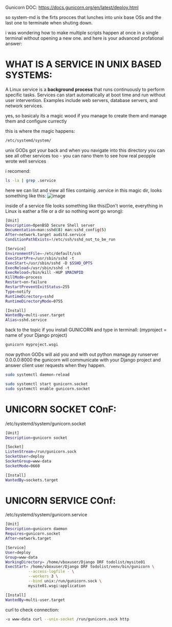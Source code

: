Gunicorn DOC:
https://docs.gunicorn.org/en/latest/deploy.html

so system-md is the firts procces that lunches into unix base OSs and the last one to terminate when shuting down.

i was wondering how to make multiple scripts happen at once in a single terminal without opening a new one. and here is your advanced profational answer:


# WHAT IS A SERVICE IN UNIX BASED SYSTEMS:

A Linux service is a **background process** that runs continuously to perform specific tasks. Services can start automatically at boot time and run without user intervention. Examples include web servers, database servers, and network services.

yes, so basicaly its a magic wood if you manage to create them and manage them and configure currectly

this is where the magic happens:
```bash
/etc/systemd/system/
```
unix GODs got your back and when you navigate into this directory you can see all other services too - you can nano them to see how real peopple wrote well services

i recomend:

```bash
ls -la | grep .service
```

here we can list and view all files containig .service in this magic dir, looks something like this:
![image](https://github.com/user-attachments/assets/ee9000c9-427b-4922-9fab-c225d99b4ba2)

inside of a service file looks something like this(Don't worrie, everything in Linux is eather a file or a dir so nothing wont go wrong):

```sh
[Unit]
Description=OpenBSD Secure Shell server
Documentation=man:sshd(8) man:sshd_config(5)
After=network.target auditd.service
ConditionPathExists=!/etc/ssh/sshd_not_to_be_run

[Service]
EnvironmentFile=-/etc/default/ssh
ExecStartPre=/usr/sbin/sshd -t
ExecStart=/usr/sbin/sshd -D $SSHD_OPTS
ExecReload=/usr/sbin/sshd -t
ExecReload=/bin/kill -HUP $MAINPID
KillMode=process
Restart=on-failure
RestartPreventExitStatus=255
Type=notify
RuntimeDirectory=sshd
RuntimeDirectoryMode=0755

[Install]
WantedBy=multi-user.target
Alias=sshd.service
```



back to the topic if you install GUNICORN and type in terminall:
(myproject = name of your Django project)
```bash
gunicorn myproject.wsgi
```
now python GODs will aid you and with out python manage.py runserver 0.0.0.0:8000 the gunicorn will communicate with your Django project and answer client user requests when they happen.




```bash
sudo systemctl daemon-reload
```

```bash
sudo systemctl start gunicorn.socket
sudo systemctl enable gunicorn.socket
```





# UNICORN SOCKET COnF:
/etc/systemd/system/gunicorn.socket

```bash
[Unit]
Description=gunicorn socket

[Socket]
ListenStream=/run/gunicorn.sock
SocketUser=deploy
SocketGroup=www-data
SocketMode=0660

[Install]
WantedBy=sockets.target

```


# UNICORN SERVICE COnf:
/etc/systemd/system/gunicorn.service
```bash
[Unit]
Description=gunicorn daemon
Requires=gunicorn.socket
After=network.target

[Service]
User=deploy
Group=www-data
WorkingDirectory= /home/vboxuser/Django DRF todolist/mysite01
ExecStart= /home/vboxuser/Django DRF todolist/venv/bin/gunicorn \
          --access-logfile - \
          --workers 3 \
          --bind unix:/run/gunicorn.sock \
          mysite01.wsgi:application

[Install]
WantedBy=multi-user.target
```

curl to check connection:
```bash
-u www-data curl --unix-socket /run/gunicorn.sock http
```
